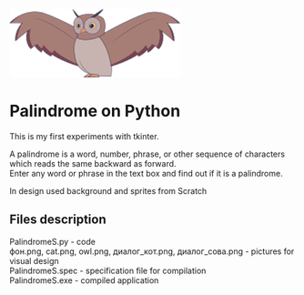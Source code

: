 ![ss](/tkinter/palindrome/owl.png)
# Palindrome on Python

This is my first experiments with tkinter.  

A palindrome is a word, number, phrase, or other sequence of characters which reads the same backward as forward.  
Enter any word or phrase in the text box and find out if it is a palindrome.  

In design used background and sprites from Scratch

## Files description
PalindromeS.py - code  
фон.png, cat.png, owl.png, диалог_кот.png, диалог_сова.png - pictures for visual design  
PalindromeS.spec - specification file for compilation  
PalindromeS.exe - compiled application  
